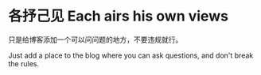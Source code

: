 # 各抒己见 Each airs his own views

只是给博客添加一个可以问问题的地方，不要违规就行。 

Just add a place to the blog where you can ask questions, and don't break the rules.
